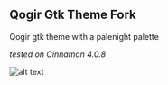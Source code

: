 ## Qogir Gtk Theme Fork

Qogir gtk theme with a palenight palette

*tested on Cinnamon 4.0.8*

![alt text](https://github.com/m0nkey13/Qogir-palenight-theme/blob/master/1920x1080_thumb.png "Screenshot")

